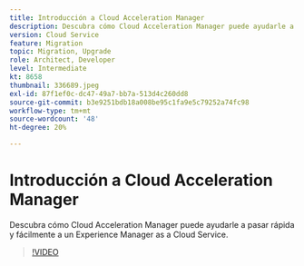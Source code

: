 ```yaml
---
title: Introducción a Cloud Acceleration Manager
description: Descubra cómo Cloud Acceleration Manager puede ayudarle a pasar rápida y fácilmente a un Experience Manager as a Cloud Service.
version: Cloud Service
feature: Migration
topic: Migration, Upgrade
role: Architect, Developer
level: Intermediate
kt: 8658
thumbnail: 336689.jpeg
exl-id: 87f1ef0c-dc47-49a7-bb7a-513d4c260dd8
source-git-commit: b3e9251bdb18a008be95c1fa9e5c79252a74fc98
workflow-type: tm+mt
source-wordcount: '48'
ht-degree: 20%

---
```


# Introducción a Cloud Acceleration Manager

Descubra cómo Cloud Acceleration Manager puede ayudarle a pasar rápida y fácilmente a un Experience Manager as a Cloud Service.

>[!VIDEO](https://video.tv.adobe.com/v/336689?quality=12&learn=on)
